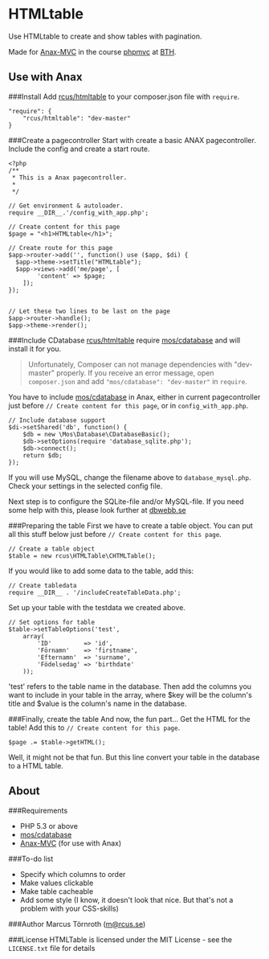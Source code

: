 HTMLtable
=========

Use HTMLtable to create and show tables with pagination.

Made for [Anax-MVC](https://github.com/mosbth/Anax-MVC) in the course [phpmvc](http://dbwebb.se/phpmvc) at [BTH](http://www.bth.se).


Use with Anax
-------------
###Install
Add [rcus/htmltable](https://packagist.org/packages/rcus/htmltable) to your composer.json file with `require`.

    "require": {
        "rcus/htmltable": "dev-master"
    }

###Create a pagecontroller
Start with create a basic ANAX pagecontroller. Include the config and create a start route.

    <?php
    /**
     * This is a Anax pagecontroller.
     *
     */

    // Get environment & autoloader.
    require __DIR__.'/config_with_app.php';

    // Create content for this page
    $page = "<h1>HTMLtable</h1>";

    // Create route for this page
    $app->router->add('', function() use ($app, $di) {
      $app->theme->setTitle("HTMLtable");
      $app->views->add('me/page', [
            'content' => $page;
        ]);
    });


    // Let these two lines to be last on the page
    $app->router->handle();
    $app->theme->render();

###Include CDatabase
[rcus/htmltable](https://packagist.org/packages/rcus/htmltable) require [mos/cdatabase](https://github.com/mosbth/cdatabase) and will install it for you.

> Unfortunately, Composer can not manage dependencies with "dev-master" properly. If you receive an error message, open `composer.json` and add `"mos/cdatabase": "dev-master"` in `require`.

You have to include [mos/cdatabase](https://github.com/mosbth/cdatabase) in Anax, either in current pagecontroller just before `// Create content for this page`, or in `config_with_app.php`.

    // Include database support
    $di->setShared('db', function() {
        $db = new \Mos\Database\CDatabaseBasic();
        $db->setOptions(require 'database_sqlite.php');
        $db->connect();
        return $db;
    });

If you will use MySQL, change the filename above to `database_mysql.php`. Check your settings in the selected config file.

Next step is to configure the SQLite-file and/or MySQL-file. If you need some help with this, please look further at [dbwebb.se](http://dbwebb.se/opensource/cdatabase#connect)

###Preparing the table
First we have to create a table object. You can put all this stuff below just before `// Create content for this page`.

    // Create a table object
    $table = new rcus\HTMLTable\CHTMLTable();

If you would like to add some data to the table, add this:

    // Create tabledata
    require __DIR__ . '/includeCreateTableData.php';

Set up your table with the testdata we created above.

    // Set options for table
    $table->setTableOptions('test',
        array(
            'ID'         => 'id',
            'Förnamn'    => 'firstname',
            'Efternamn'  => 'surname',
            'Födelsedag' => 'birthdate'
        ));

'test' refers to the table name in the database. Then add the columns you want to include in your table in the array, where $key will be the column's title and $value is the column's name in the database.

###Finally, create the table
And now, the fun part... Get the HTML for the table! Add this to `// Create content for this page`.

    $page .= $table->getHTML();

Well, it might not be that fun. But this line convert your table in the database to a HTML table.


About
-----
###Requirements
* PHP 5.3 or above
* [mos/cdatabase](https://github.com/mosbth/cdatabase)
* [Anax-MVC](https://github.com/mosbth/Anax-MVC) (for use with Anax)

###To-do list
* Specify which columns to order
* Make values clickable
* Make table cacheable
* Add some style (I know, it doesn't look that nice. But that's not a problem with your CSS-skills)

###Author
Marcus Törnroth (m@rcus.se)

###License
HTMLTable is licensed under the MIT License - see the `LICENSE.txt` file for details